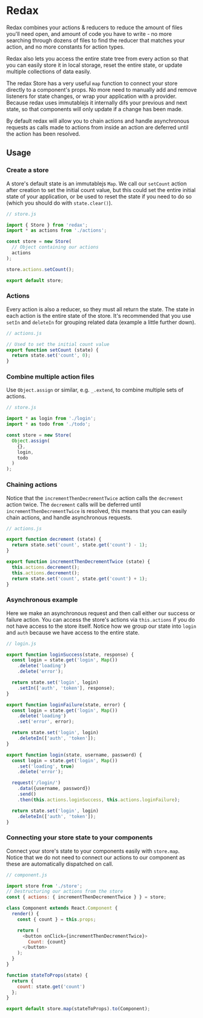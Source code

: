 # Redax

Redax combines your actions & reducers to reduce the amount of files you'll need open, and amount of code you have to write - no more searching through dozens of files to find the reducer that matches your action, and no more constants for action types.

Redax also lets you access the entire state tree from every action so that you can easily store it in local storage, reset the entire state, or update multiple collections of data easily.

The redax Store has a very useful `map` function to connect your store directly to a component's props. No more need to manually add and remove listeners for state changes, or wrap your application with a provider. Because redax uses immutablejs it internally difs your previous and next state, so that components will only update if a change has been made.

By default redax will allow you to chain actions and handle asynchronous requests as calls made to actions from inside an action are deferred until the action has been resolved.

## Usage

### Create a store

A store's default state is an immutablejs `Map`. We call our `setCount` action after creation to set the initial count value, but this could set the entire initial state of your application, or be used to reset the state if you need to do so (which you should do with `state.clear()`).

```javascript
// store.js

import { Store } from 'redax';
import * as actions from './actions';

const store = new Store(
  // Object containing our actions
  actions
);

store.actions.setCount();

export default store;
```

### Actions

Every action is also a reducer, so they must all return the state. The state in each action is the entire state of the store. It's recommended that you use `setIn` and `deleteIn` for grouping related data (example a little further down).

```javascript
// actions.js

// Used to set the initial count value
export function setCount (state) {
  return state.set('count', 0);
}
```

### Combine multiple action files

Use `Object.assign` or similar, e.g. `_.extend`, to combine multiple sets of actions.

```javascript
// store.js

import * as login from './login';
import * as todo from './todo';

const store = new Store(
  Object.assign(
    {},
    login,
    todo
  )
);
```

### Chaining actions

Notice that the `incrementThenDecrementTwice` action calls the `decrement` action twice. The `decrement` calls will be deferred until `incrementThenDecrementTwice` is resolved, this means that you can easily chain actions, and handle asynchronous requests.

```javascript
// actions.js

export function decrement (state) {
  return state.set('count', state.get('count') - 1);
}

export function incrementThenDecrementTwice (state) {
  this.actions.decrement();
  this.actions.decrement();
  return state.set('count', state.get('count') + 1);
}
```

### Asynchronous example

Here we make an asynchronous request and then call either our success or failure action. You can access the store's actions via `this.actions` if you do not have access to the store itself. Notice how we group our state into `login` and `auth` because we have access to the entire state.

```javascript
// login.js

export function loginSuccess(state, response) {
  const login = state.get('login', Map())
    .delete('loading')
    .delete('error');

  return state.set('login', login)
    .setIn(['auth', 'token'], response);
}

export function loginFailure(state, error) {
  const login = state.get('login', Map())
    .delete('loading')
    .set('error', error);

  return state.set('login', login)
    .deleteIn(['auth', 'token']);
}

export function login(state, username, password) {
  const login = state.get('login', Map())
    .set('loading', true)
    .delete('error');

  request('/login/')
    .data({username, password})
    .send()
    .then(this.actions.loginSuccess, this.actions.loginFailure);

  return state.set('login', login)
    .deleteIn(['auth', 'token']);
}
```

### Connecting your store state to your components

Connect your store's state to your components easily with `store.map`. Notice that we do not need to connect our actions to our component as these are automatically dispatched on call.

```javascript
// component.js

import store from './store';
// Destructuring our actions from the store
const { actions: { incrementThenDecrementTwice } } = store;

class Component extends React.Component {
  render() {
    const { count } = this.props;

    return (
      <button onClick={incrementThenDecrementTwice}>
        Count: {count}
      </button>
    );
  }
}

function stateToProps(state) {
  return {
    count: state.get('count')
  };
}

export default store.map(stateToProps).to(Component);
```
